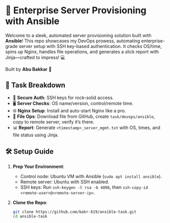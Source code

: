 
# 🚀 Enterprise Server Provisioning with Ansible

Welcome to a sleek, automated server provisioning solution built with **Ansible**! This repo showcases my DevOps prowess, automating enterprise-grade server setup with SSH key-based authentication. It checks OS/time, spins up Nginx, handles file operations, and generates a slick report with Jinja—crafted to impress! 💻

Built by **Abu Bakkar** 🌟

## 🎯 Task Breakdown
- 🔑 **Secure Auth**: SSH keys for rock-solid access.
- 🖥️ **Server Checks**: OS name/version, control/remote time.
- 🌐 **Nginx Setup**: Install and auto-start Nginx like a pro.
- 📂 **File Ops**: Download file from GitHub, create `task/devops/ansible`, copy to remote server, verify it’s there.
- 📊 **Report**: Generate `<timestamp>_server_mgmt.txt` with OS, times, and file status using Jinja.

## 🛠️ Setup Guide
1. **Prep Your Environment**:
   - Control node: Ubuntu VM with Ansible (`sudo apt install ansible`).
   - Remote server: Ubuntu with SSH enabled.
   - SSH keys: Run `ssh-keygen -t rsa -b 4096`, then `ssh-copy-id <remote-user>@<remote-server-ip>`.

2. **Clone the Repo**:
   ```bash
   git clone https://github.com/bakr-619/ansible-task.git
   cd ansible-task
